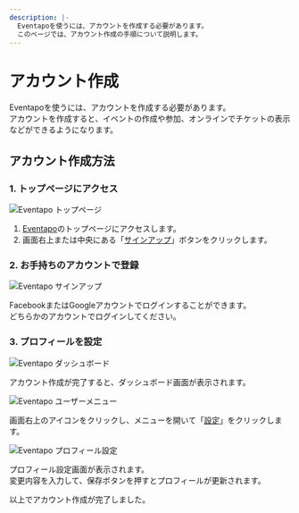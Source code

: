 ```yaml
---
description: |-
  Eventapoを使うには、アカウントを作成する必要があります。
  このページでは、アカウント作成の手順について説明します。
---
```


# アカウント作成

Eventapoを使うには、アカウントを作成する必要があります。  
アカウントを作成すると、イベントの作成や参加、オンラインでチケットの表示などができるようになります。

## アカウント作成方法

### 1. トップページにアクセス

![Eventapo トップページ](/images/guide/eventapo-top.png)

1. [Eventapo](https://eventapo.com/)のトップページにアクセスします。
2. 画面右上または中央にある「[サインアップ](https://eventapo.com/signup)」ボタンをクリックします。

### 2. お手持ちのアカウントで登録

![Eventapo サインアップ](/images/guide/eventapo-signup.png)

FacebookまたはGoogleアカウントでログインすることができます。  
どちらかのアカウントでログインしてください。

### 3. プロフィールを設定

![Eventapo ダッシュボード](/images/guide/eventapo-dashboard.png)

アカウント作成が完了すると、ダッシュボード画面が表示されます。

![Eventapo ユーザーメニュー](/images/guide/eventapo-dashboard-usermenu.png)

画面右上のアイコンをクリックし、メニューを開いて「[設定](https://eventapo.com/dashboard/settings)」をクリックします。

![Eventapo プロフィール設定](/images/guide/eventapo-usersettings.png)

プロフィール設定画面が表示されます。  
変更内容を入力して、保存ボタンを押すとプロフィールが更新されます。

以上でアカウント作成が完了しました。
